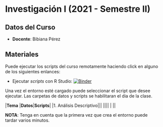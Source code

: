 # Investigación I (2021 - Semestre II)

## Datos del Curso

* **Docente**: Bibiana Pérez

## Materiales

Puede ejecutar los scripts del curso remotamente haciendo click en alguno de los siguientes enlances:

* Ejecutar *scripts* con R Studio: [![Binder](https://mybinder.org/badge_logo.svg)](https://mybinder.org/v2/gh/amarbi/investigacion_I/main?urlpath=rstudio)

Una vez el entorno esté cargado puede seleccionar el script que desee ejecutar. Las carpetas de datos y scripts se habilitaran el dia de la clase.

|**Tema** |**Datos**|**Scripts**|
|1. Análisis Descriptivo|||
||||
| ||

 **NOTA**:
  Tenga en cuenta que la primera vez que crea el entorno puede tardar varios minutos. 

